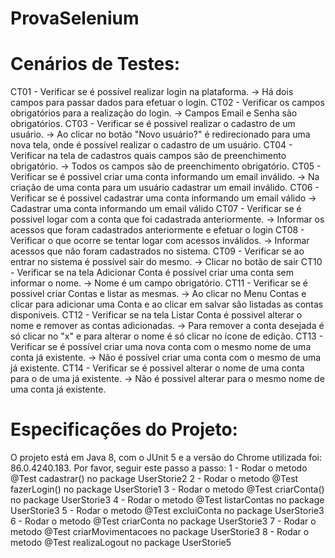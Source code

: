 # ProvaSelenium

  # Cenários de Testes:
CT01 - Verificar se é possível realizar login na plataforma.
	-> Há dois campos para passar dados para efetuar o login.
CT02 - Verificar os campos obrigatórios para a realização do login.
	-> Campos Email e Senha são obrigatórios.
CT03 - Verificar se é possivel realizar o cadastro de um usuário.
	-> Ao clicar no botão "Novo usuário?" é redirecionado para uma nova tela, onde é possível realizar o cadastro de um usuário.
CT04 - Verificar na tela de cadastros quais campos são de preenchimento obrigatório.
	-> Todos os campos são de preenchimento obrigatório.
CT05 - Verificar se é possivel criar uma conta informando um email inválido.
	-> Na criação de uma conta para um usuário cadastrar um email inválido.
CT06 - Verificar se é possivel cadastrar uma conta informando um email válido
	-> Cadastrar uma conta informando um email válido
CT07 - Verificar se é possivel logar com a conta que foi cadastrada anteriormente.
	-> Informar os acessos que foram cadastrados anteriormente e efetuar o login
CT08 - Verificar o que ocorre se tentar logar com acessos inválidos.
	-> Informar acessos que não foram cadastrados no sistema.
CT09 - Verificar se ao entrar no sistema é possível sair do mesmo.
	-> Clicar no botão de sair
CT10 - Verificar se na tela Adicionar Conta é possível criar uma conta sem informar o nome.
	-> Nome é um campo obrigatório.
CT11 - Verificar se é possivel criar Contas e listar as mesmas.
	-> Ao clicar no Menu Contas e clicar para adicionar uma Conta e ao clicar em salvar são listadas as contas disponiveis.
CT12 - 	Verificar se na tela Listar Conta é possivel alterar o nome e remover as contas adicionadas.
	-> Para remover a conta desejada é só clicar no "x" e para alterar o nome é só clicar no ícone de edição.
CT13 - Verificar se é possível criar uma nova conta com o mesmo nome de uma conta já existente.
	-> Não é possível criar uma conta com o mesmo de uma já existente.
CT14 - Verificar se é possivel alterar o nome de uma conta para o de uma já existente.
	-> Não é possivel alterar para o mesmo nome de uma conta já existente.
  
   # Especificações do Projeto:
O projeto está em Java 8, com o JUnit 5 e a versão do Chrome utilizada foi: 86.0.4240.183.
Por favor, seguir este passo a passo:
 1 - Rodar o metodo @Test cadastrar() no package UserStorie2
 2 - Rodar o metodo @Test fazerLogin() no package UserStorie1
 3 - Rodar o metodo @Test criarConta() no package UserStorie3
 4 - Rodar o metodo @Test listarContas no package UserStorie3
 5 - Rodar o metodo @Test excluiConta no package UserStorie3
 6 - Rodar o metodo @Test criarConta no package UserStorie3
 7 - Rodar o metodo @Test criarMovimentacoes no package UserStorie3
 8 - Rodar o metodo @Test realizaLogout no package UserStorie5

  
